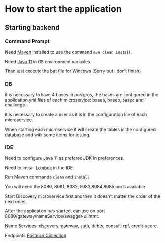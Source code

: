 # How to start the application

## Starting backend

### Command Prompt

Need [Maven](https://maven.apache.org/install.html) installed to use the command `mvn clean install`.

Need [Java 11](https://jdk.java.net/archive/) in OS environment variables.

Than just execute the [bat file](desafio-backend/start-back.bat) for Windows (Sorry but i don't finish)

### DB

it is necessary to have 4 bases in postgres, the bases are configured in the application.yml files of each microservice: basea, baseb, basec and challenge.

it is necessary to create a user as it is in the configuration file of each microservice.

When starting each microservice it will create the tables in the configured database and with some items for testing.

### IDE

Need to configure Java 11 as prefered JDK in preferences.

Need to install [Lombok](https://projectlombok.org/) in the IDE.

Run Maven commands `clean` and `install`.

You will need the 8080, 8081, 8082, 8083,8084,8085 ports available

Start Discovery microservice first and then it doesn't matter the order of the next ones

After the application has started, can use on port 8080/gateway/nameService/swagger-ui.htmt.

Name Services: discovery, gateway, auth, debts, consult-cpf, credit-score

Endpoints [Postman Collection](Desafio.postman_collection.json)
